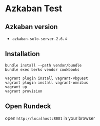 # Azkaban Test

## Azkaban version

- `azkaban-solo-server-2.6.4`

## Installation

```
bundle install --path vendor/bundle
bundle exec berks vendor cookbooks
```

```
vagrant plugin install vagrant-vbguest
vagrant plugin install vagrant-omnibus
vagrant up
vagrant provision
```

## Open Rundeck

open `http://localhost:8081` in your browser
